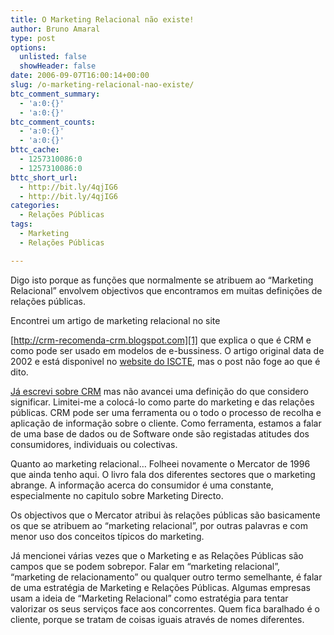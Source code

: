 ```yaml
---
title: O Marketing Relacional não existe!
author: Bruno Amaral
type: post
options:
  unlisted: false
  showHeader: false
date: 2006-09-07T16:00:14+00:00
slug: /o-marketing-relacional-nao-existe/
btc_comment_summary:
  - 'a:0:{}'
  - 'a:0:{}'
btc_comment_counts:
  - 'a:0:{}'
  - 'a:0:{}'
bttc_cache:
  - 1257310086:0
  - 1257310086:0
bttc_short_url:
  - http://bit.ly/4qjIG6
  - http://bit.ly/4qjIG6
categories:
  - Relações Públicas
tags:
  - Marketing
  - Relações Públicas

---
```

Digo isto porque as funções que normalmente se atribuem ao “Marketing Relacional” envolvem objectivos que encontramos em muitas definições de relações públicas.

<!--more-->Encontrei um artigo de marketing relacional no site 

[http://crm-recomenda-crm.blogspot.com][1] que explica o que é CRM e como pode ser usado em modelos de e-bussiness. O artigo original data de 2002 e está disponivel no [website do ISCTE][2], mas o post não foge ao que é dito.

[Já escrevi sobre CRM][3] mas não avancei uma definição do que considero significar. Limitei-me a colocá-lo como parte do marketing e das relações públicas. CRM pode ser uma ferramenta ou o todo o processo de recolha e aplicação de informação sobre o cliente. Como ferramenta, estamos a falar de uma base de dados ou de Software onde são registadas atitudes dos consumidores, individuais ou colectivas.

Quanto ao marketing relacional&#8230; Folheei novamente o Mercator de 1996 que ainda tenho aqui. O livro fala dos diferentes sectores que o marketing abrange. A informação acerca do consumidor é uma constante, especialmente no capitulo sobre Marketing Directo.

Os objectivos que o Mercator atribui às relações públicas são basicamente os que se atribuem ao “marketing relacional”, por outras palavras e com menor uso dos conceitos típicos do marketing.

Já mencionei várias vezes que o Marketing e as Relações Públicas são campos que se podem sobrepor. Falar em “marketing relacional”, “marketing de relacionamento” ou qualquer outro termo semelhante, é falar de uma estratégia de Marketing e Relações Públicas. Algumas empresas usam a ideia de “Marketing Relacional” como estratégia para tentar valorizar os seus serviços face aos concorrentes. Quem fica baralhado é o cliente, porque se tratam de coisas iguais através de nomes diferentes.

 [1]: http://crm-recomenda-crm.blogspot.com/2006/09/existe-um-web-crm.html
 [2]: http://cadeiras.iscte.pt/Marketing/ebusinessmodels1/crm.htm
 [3]: http://www.brunoamaral.com/relacao-com-o-cliente-crm-rp-e-marketing/